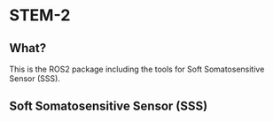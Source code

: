 # STEM-2

## What?
This is the ROS2 package including the tools for Soft Somatosensitive Sensor (SSS).

## Soft Somatosensitive Sensor (SSS)